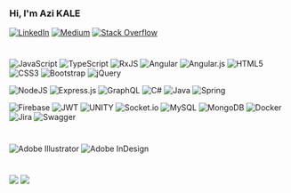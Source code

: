 ### Hi, I'm Azi KALE 

[![LinkedIn](https://img.shields.io/badge/LinkedIn-%230077B5.svg?logo=linkedin&logoColor=white)](https://linkedin.com/in/azizkale) 
[![Medium](https://img.shields.io/badge/Medium-12100E?logo=medium&logoColor=white)](https://medium.com/@azizkale) 
[![Stack Overflow](https://img.shields.io/badge/-Stackoverflow-FE7A16?logo=stack-overflow&logoColor=white)](https://stackoverflow.com/users/13475031) 
#
![JavaScript](https://img.shields.io/badge/javascript-%23323330.svg?logo=javascript&logoColor=yellow) 
![TypeScript](https://img.shields.io/badge/typescript-%23007ACC.svg?logo=typescript&logoColor=white) 
![RxJS](https://img.shields.io/badge/rxjs-%23B7178C.svg?logo=reactivex&logoColor=white) 
![Angular](https://img.shields.io/badge/angular-%23DD0031.svg?logo=angular&logoColor=white) 
![Angular.js](https://img.shields.io/badge/angular.js-%23E23237.svg?logo=angularjs&logoColor=white) 
![HTML5](https://img.shields.io/badge/html5-%23E34F26.svg?logo=html5&logoColor=white) 
![CSS3](https://img.shields.io/badge/css3-%231572B6.svg?logo=css3&logoColor=white)
![Bootstrap](https://img.shields.io/badge/bootstrap-%23563D7C.svg?logo=bootstrap&logoColor=white) 
![jQuery](https://img.shields.io/badge/jquery-%230769AD.svg?logo=jquery&logoColor=white) 

![NodeJS](https://img.shields.io/badge/node.js-6DA55F?logo=node.js&logoColor=white) 
![Express.js](https://img.shields.io/badge/express.js-%23404d59.svg?logo=express&logoColor=%2361DAFB) 
![GraphQL](https://img.shields.io/badge/-GraphQL-E10098?logo=graphql&logoColor=white) 
![C#](https://img.shields.io/badge/c%23-%23239120.svg?logo=c-sharp&logoColor=white) 
![Java](https://img.shields.io/badge/java-%23ED8B00.svg?logo=java&logoColor=white) 
![Spring](https://img.shields.io/badge/spring-%236DB33F.svg?logo=spring&logoColor=white) 

![Firebase](https://img.shields.io/badge/firebase-%23039BE5.svg?logo=firebase) 
![JWT](https://img.shields.io/badge/JWT-black?logo=JSON%20web%20tokens) 
![UNITY](https://img.shields.io/badge/Unity-%2320232a.svg?logo=unity&logoColor=white) 
![Socket.io](https://img.shields.io/badge/Socket.io-black?logo=socket.io&badgeColor=010101) 
![MySQL](https://img.shields.io/badge/mysql-%2300f.svg?style=flat&logo=mysql&logoColor=white)
![MongoDB](https://img.shields.io/badge/MongoDB-%234ea94b.svg?logo=mongodb&logoColor=white) 
![Docker](https://img.shields.io/badge/docker-%230db7ed.svg?logo=docker&logoColor=white) 
![Jira](https://img.shields.io/badge/jira-%230A0FFF.svg?logo=jira&logoColor=white) 
![Swagger](https://img.shields.io/badge/-Swagger-%23Clojure?logo=swagger&logoColor=white)
#
![Adobe Illustrator](https://img.shields.io/badge/adobeillustrator-%23FF9A00.svg?logo=adobeillustrator&logoColor=white) 
![Adobe InDesign](https://img.shields.io/badge/Adobe%20InDesign-49021F?logo=adobeindesign&logoColor=white) 
# 
![](https://github-readme-stats.vercel.app/api?username=azizkale&theme=flat&hide_border=false&include_all_commits=false&count_private=false)
![](https://github-readme-stats.vercel.app/api/top-langs/?username=azizkale&theme=flat&hide_border=false&include_all_commits=true&count_private=true&layout=compact)
